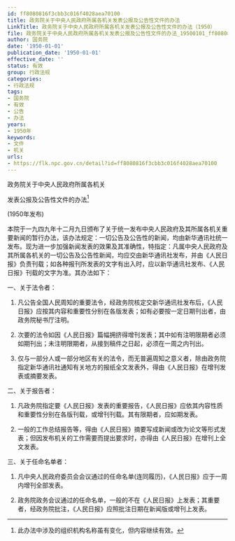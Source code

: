 ```yaml
---
id: ff8080816f3cbb3c016f4028aea70100
title: 政务院关于中央人民政府所属各机关发表公报及公告性文件的办法
LinkTitle: 政务院关于中央人民政府所属各机关发表公报及公告性文件的办法（1950）
file: 政务院关于中央人民政府所属各机关发表公报及公告性文件的办法_19500101_ff8080816f3cbb3c016f4028aea70100.docx
author: 国务院
date: '1950-01-01'
publication_date: '1950-01-01'
effective_date: ''
status: 有效
group: 行政法规
categories:
- 行政法规
tags:
- 国务院
- 有效
- 公告
- 办法
years:
- 1950年
keywords:
- 文件
- 机关
urls:
- https://flk.npc.gov.cn/detail?id=ff8080816f3cbb3c016f4028aea70100
---
```


政务院关于中央人民政府所属各机关

发表公报及公告性文件的办法[^footnote-0]

(1950年发布)

本院于一九四九年十二月九日颁布了关于统一发布中央人民政府及其所属各机关重要新闻的暂行办法，该办法规定：一切公告及公告性的新闻，均由新华通讯社统一发布。现为进一步加强新闻发表的效果及其准确性，特指定：凡属中央人民政府及其所属各机关的一切公告及公告性新闻，均应交由新华通讯社发布，并由《人民日报》负责刊载；如各种报刊所发表的文字有出入时，应以新华通讯社发布、《人民日报》刊载的文字为准。其办法如下：

一、关于法令者：

1. 凡公告全国人民周知的重要法令，经政务院核定交新华通讯社发布后，《人民日报》应按其内容和重要性分别在各版发表；如有必要按一定日期刊出者，由政务院秘书厅注明。

2. 次要的法令如因《人民日报》篇幅拥挤得增刊发表；其中如有注明限期者必须如期刊出；未注明限期者，从接到稿件之日起，必须在一周之内刊出。

3. 仅与一部分人或一部分地区有关的法令，而无普遍周知之意义者，除由政务院指定新华通讯社通知有关地方的报纸全文发表外，得由《人民日报》在增刊发表或摘要发表。

二、关于报告者：

1. 凡政务院指定要《人民日报》发表的重要报告，《人民日报》应依其内容性质和重要性分别在各版刊载，或增刊刊载。其有限期者，应如期发表。

2. 一般的工作总结报告等，得由《人民日报》摘要写成新闻或改为论文等形式发表；但因发布机关的工作需要而提出要求时，亦得由《人民日报》在增刊上全文发表。

三、关于任命名单者：

1. 凡中央人民政府委员会会议通过的任命名单(连同履历)，《人民日报》应于一周内增刊全部发表。

2. 政务院政务会议通过的任命名单，一般的不在《人民日报》上发表；其重要者，经政务院批注，《人民日报》应照批注日期在新闻版或增刊上发表。

[^footnote-0]: 此办法中涉及的组织机构名称虽有变化，但内容继续有效。
